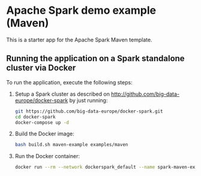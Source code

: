 # Apache Spark demo example (Maven)
This is a starter app for the Apache Spark Maven template.

## Running the application on a Spark standalone cluster via Docker

To run the application, execute the following steps:

1. Setup a Spark cluster as described on http://github.com/big-data-europe/docker-spark by just running: 
    ```bash
    git https://github.com/big-data-europe/docker-spark.git
    cd docker-spark
    docker-compose up -d
    ```
2. Build the Docker image:
    ```bash
    bash build.sh maven-example examples/maven
    ```
3. Run the Docker container:
    ```bash
    docker run --rm --network dockerspark_default --name spark-maven-example bde2020/spark-maven-example:3.1.1-hadoop3.2-java11
    ```